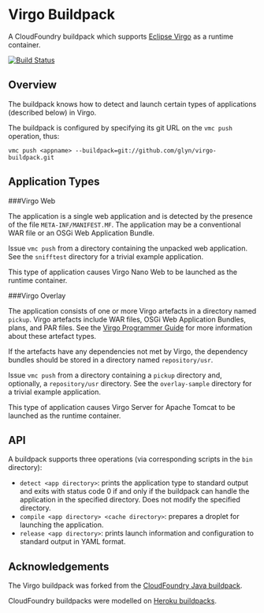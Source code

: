 Virgo Buildpack
===============

A CloudFoundry buildpack which supports [Eclipse Virgo](http://www.eclipse.org/virgo/) as a runtime container.

[![Build Status](https://travis-ci.org/glyn/virgo-buildpack.png)](https://travis-ci.org/glyn/virgo-buildpack)

Overview
--------

The buildpack knows how to detect and launch certain types of applications (described below) in Virgo.

The buildpack is configured by specifying its git URL on the `vmc push` operation, thus:

    vmc push <appname> --buildpack=git://github.com/glyn/virgo-buildpack.git

Application Types
-----------------
###Virgo Web

The application is a single web application and is detected by the presence of the file `META-INF/MANIFEST.MF`. The application may be a conventional WAR file or an OSGi Web Application Bundle.

Issue `vmc push` from a directory containing the unpacked web application. See the `snifftest` directory for a trivial example application.

This type of application causes Virgo Nano Web to be launched as the runtime container.

###Virgo Overlay

The application consists of one or more Virgo artefacts in a directory named `pickup`. Virgo artefacts include WAR files, OSGi Web Application Bundles, plans, and PAR files. See the [Virgo Programmer Guide](http://www.eclipse.org/virgo/documentation/) for more information about these artefact types.

If the artefacts have any dependencies not met by Virgo, the dependency bundles should be stored in a directory named `repository/usr`.

Issue `vmc push` from a directory containing a `pickup` directory and, optionally, a `repository/usr` directory. See the `overlay-sample` directory for a trivial example application.

This type of application causes Virgo Server for Apache Tomcat to be launched as the runtime container.

API
---

A buildpack supports three operations (via corresponding scripts in the `bin` directory):

* `detect <app directory>`: prints the application type to standard output and exits with status code 0 if and only if the buildpack can handle the application in the specified directory. Does not modify the specified directory.
* `compile <app directory> <cache directory>`: prepares a droplet for launching the application.
* `release <app directory>`: prints launch information and configuration to standard output in YAML format.

Acknowledgements
----------------

The Virgo buildpack was forked from the [CloudFoundry Java buildpack](https://github.com/cloudfoundry/cloudfoundry-buildpack-java).

CloudFoundry buildpacks were modelled on [Heroku buildpacks](https://devcenter.heroku.com/articles/buildpacks).
